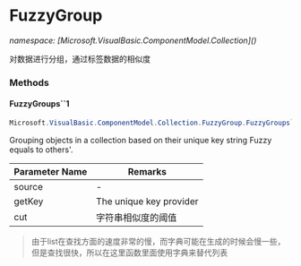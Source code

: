 ﻿# FuzzyGroup
_namespace: [Microsoft.VisualBasic.ComponentModel.Collection](<a href="#" onClick="load('/docs/Microsoft.VisualBasic.ComponentModel.Collection/index.md')"></a>)_

对数据进行分组，通过标签数据的相似度



### Methods

#### FuzzyGroups``1
```csharp
Microsoft.VisualBasic.ComponentModel.Collection.FuzzyGroup.FuzzyGroups``1(System.Collections.Generic.IEnumerable{``0},System.Func{``0,System.String},System.Double,System.Boolean)
```
Grouping objects in a collection based on their unique key string Fuzzy equals to others'.

|Parameter Name|Remarks|
|--------------|-------|
|source|-|
|getKey|The unique key provider|
|cut|字符串相似度的阈值|

> 
>  由于list在查找方面的速度非常的慢，而字典可能在生成的时候会慢一些，但是查找很快，所以在这里函数里面使用字典来替代列表
>  


